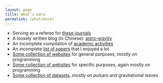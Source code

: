 ```yaml
---
layout: page
title: What's more
permalink: /whatsmore/
---
```


- Serving as a referee for [these journals](https://friendshao.github.io/docs/referee)
- A loosely written blog (in Chinese): [astro-gravity](https://astro-gravity.github.io/) 
- An incomplete compilation of [academic activities](https://astro-gravity.github.io/docs/activity) 
- An incomplete [list of papers](https://friendshao.github.io/docs/papers) that I enjoyed a lot
- [Some collection of websites](https://friendshao.github.io/docs/general) for general purposes, mostly on programming
- [Some collection of websites](https://friendshao.github.io/docs/specific) for specific purposes, again mostly on programming 
- [Some collection of datasets](https://friendshao.github.io/docs/dataset), mostly on pulsars and gravitational waves


